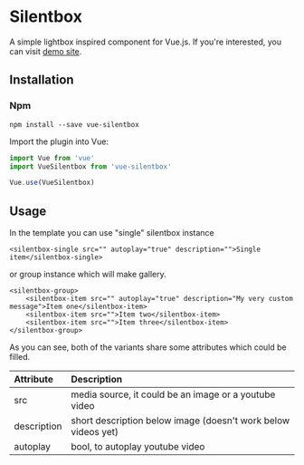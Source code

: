 # Silentbox

A simple lightbox inspired component for Vue.js. If you're interested, you can visit [demo site](http://silentbox.silencesys.com/).

## Installation
### Npm
```
npm install --save vue-silentbox
```
Import the plugin into Vue:
```js
import Vue from 'vue'
import VueSilentbox from 'vue-silentbox'

Vue.use(VueSilentbox)
```

## Usage
In the template you can use "single" silentbox instance
```vue
<silentbox-single src="" autoplay="true" description="">Single item</silentbox-single>
```
or group instance which will make gallery.
```vue
<silentbox-group>
    <silentbox-item src="" autoplay="true" description="My very custom message">Item one</silentbox-item>
    <silentbox-item src="">Item two</silentbox-item>
    <silentbox-item src="">Item three</silentbox-item>
</silentbox-group>
```
As you can see, both of the variants share some attributes which could be filled.

| Attribute | Description |
|:------|:-----|
| src | media source, it could be an image or a youtube video |
| description | short description below image (doesn't work below videos yet) |
| autoplay | bool, to autoplay youtube video |
